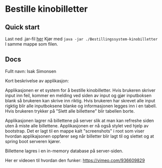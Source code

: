 Bestille kinobilletter
=======

## Quick start
Last ned .jar-fil <a href="https://github.com/issim9825/Bestillingssystem-kino/releases/download/release/Bestillingssystem-kinobilletter.jar">her</a>
Kjør med
`java -jar ./Bestillingssystem-kinobilletter`
I samme mappe som filen.


## Docs
Fullt navn: Isak Simonsen


Kort beskrivelse av applikasjon:

Applikasjonen er et system for å bestille kinobilletter.
Hvis brukeren skriver input inn feil, kommer en melding ved siden av input 
og gjør inputboksen blank så brukeren kan skrive inn riktig.
Hvis brukeren har skrevet alle input rigktig blir alle inputboksene blanke
og informasjonen legges inn i en tabell.
Hvis brukeren trykker på "Slett alle billettene" blir tabellen borte.

Applikasjonen lagrer nå billettene på server slik at man kan refreshe siden uten å miste alle billettene.
Applikasjonen er nå også stylet ved hjelp av bootstrap.
Det er lagt til en mappe kalt "screenshots" i root som viser hvordan applikajsonen oppfører seg når billetter blir 
lagt til og slettet og at spring boot serveren kjører.


Billettene lagres i en in-memory database på server-siden.

Her er videoen til hvordan den funker:
https://vimeo.com/936609829
